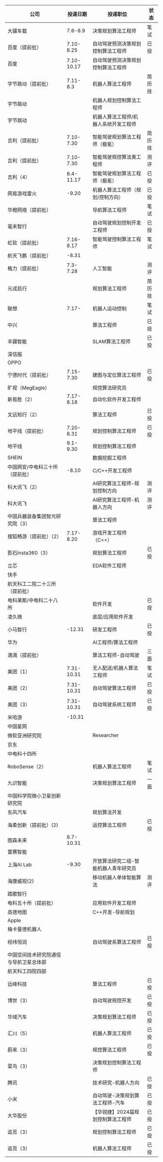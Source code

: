 | 公司                                   | 投递日期   | 投递职位                              | 状态   |
| -------------------------------------- | ---------- | ------------------------------------- | ------ |
| 大疆车载                               | 7.6-8.9    | 决策规划算法工程师                    | 笔试   |
| 百度（提前批）                         | 7.10-8.25  | 自动驾驶预测决策规划控制算法工程师    | 已投   |
| 百度                                   | 7.10-10.17 | 自动驾驶预测决策规划控制算法工程师    |        |
| 字节跳动（提前批）                     | 7.11-8.3   | 机器人算法工程师                      | 简历挂 |
| 字节跳动                               |            | 机器人规划控制算法工程师              |        |
| 字节跳动                               |            | 机器人算法工程师/机器人系统开发工程师 |        |
| 吉利（提前批）                         | 7.10-7.30  | 智能驾驶规划算法工程师（极氪）        | 简历挂 |
| 吉利（提前批）                         | 7.10-7.30  | 智能驾驶规控算法类工程师              | 测评   |
| 吉利（4）                              | 8.4-11.17  | 智能驾驶规划算法工程师（极氪）        | 已投   |
| 网易游戏雷火                           | -9.20      | 机器人算法工程师（规划/控制方向）     | 已投   |
| 华橙网络（提前批）                     |            | 导航算法工程师                        | 笔试   |
| 毫末智行                               |            | 自动驾驶规划控制开发工程师            | 已投   |
| 虹软（提前批）                         | 7.16-8.17  | 智能驾驶控制算法工程师                | 笔试   |
| 航天飞鹏（提前批）                     | -8.31      |                                       |        |
| 格力（提前批）                         | 7.3-7.28   | 人工智能                              | 测评   |
| 元戎启行                               |            | 规划算法工程师                        | 简历挂 |
| 联想                                   | 7.17-      | 机器人运动控制                        | 笔试   |
| 中兴                                   |            | 算法工程师                            | 已投   |
| 丰疆智能                               |            | SLAM算法工程师                        | 已投   |
| 深信服                                 |            |                                       |        |
| OPPO                                   |            |                                       |        |
| 宁德时代（提前批）                     | 7.15-7.30  | 建图与定位算法工程师                  | 已投   |
| 旷视（MegEagle）                       |            | 规控算法研究员                        |        |
| 新易胜（2）                            | 7.17-8.18  | 自动化软件开发工程师                  |        |
| 文远知行（2）                          |            | 算法工程师                            | 已投   |
| 地平线（提前批）                       | 7.20-8.31  | 规划控制算法工程师                    | 已投   |
| 地平线                                 | 9.1-9.30   | 规划控制算法工程师                    |        |
| SHEIN                                  |            | 数据挖掘工程师                        |        |
| 中国网安/中电科三十所（提前批）        | -8.10      | C/C++开发工程师                       |        |
| 科大讯飞（2）                          |            | AI研究算法工程师-规划控制方向         | 测评   |
| 科大讯飞                               |            | AI研究算法工程师-机器人方向           | 测评   |
| 中国兵器装备集团智元研究院（3）        |            | 算法工程师                            |        |
| 搜狐畅游（提前批）（2）                | 7.17-8.20  | 游戏开发工程师（C++）                 |        |
| 影石Insta360（3）                      |            | 规划算法工程师                        | 已投   |
| 立芯                                   |            | EDA软件工程师                         |        |
| 快手                                   |            |                                       |        |
| 航天科工二院二十三所（提前批）         |            |                                       |        |
| 电科莱斯/中电科二十八所                |            | 软件开发                              | 已投   |
| 凌久微                                 |            | 底层/应用软件开发                     |        |
| 小马智行                               | -12.31     | 研发工程师                            | 已投   |
| 华为                                   |            | AI工程师/算法工程师                   |        |
| 滴滴（提前批）                         |            | 算法工程师-自动驾驶                   | 三面   |
| 美团（1）                              | 7.31-10.31 | 无人配送/机器人算法工程师             | 笔试   |
| 美团（2）                              | 7.31-10.31 | 自动驾驶算法工程师                    | 已投   |
| 美团（3）                              | 7.31-10.31 | 自动驾驶系统工程师                    | 已投   |
| 米哈游                                 | -10.31     |                                       |        |
| 中国星网                               |            |                                       |        |
| 微软亚洲研究院                         |            | Researcher                            |        |
| 京东                                   |            |                                       |        |
| 中电科十四所                           |            |                                       |        |
| RoboSense（2）                         |            | 机器人算法工程师                      | 笔试   |
| 九识智能                               |            | 决策规划算法工程师                    | 一面   |
| 中国科学院微小卫星创新研究院           |            |                                       |        |
| 东风汽车                               |            | 规划算法开发                          |        |
| 海柔创新（提前批）(2)                  |            | 运控算法工程师                        | 已投   |
| 图森未来                               | 8.7-10.31  |                                       |        |
| 雷赛智能                               |            |                                       |        |
| 上海AI Lab                             | -9.30      | 开放算法研究二组-智能机器人青年研究员 |        |
| 海康威视(2)                            |            | 移动机器人单体智能算法                | 测评   |
| 踏歌智行                               |            |                                       |        |
| 电科五十所（提前批）                   |            | 应用软件开发工程师                    |        |
| 高德地图                               |            | C++开发-导航规划                      |        |
| Apple                                  |            |                                       |        |
| 梅卡曼德机器人                         |            |                                       |        |
| 经纬恒润                               |            | 自动驾驶系算法工程师                  | 已投   |
| 中国空间技术研究院通信与导航卫星总体部 |            |                                       |        |
| 航天科工四院四部                       |            |                                       |        |
| 远峰科技                               |            | 算法工程师                            | 已投   |
| 博世（3）                              |            | 自动驾驶规控开发                      | 已投   |
| 华域汽车                               |            | 决策规划算法工程师                    | 已投   |
| 汇川（5）                              |            | 机器人算法工程师                      | 已投   |
| 蔚来（3）                              |            | 规控算法工程师                        | 已投   |
| 菜鸟（3）                              |            | 决策规划控制算法工程师                |        |
| 腾讯                                   |            | 技术研究-机器人方向                   | 已投   |
| 小米                                   |            | 自动驾驶-决策规划算法工程师-汽车      | 已投   |
| 大华股份                               |            | 【华锐捷】2024届规划控制算法工程师    | 已投   |
| 追觅（3）                              |            | 规划控制算法工程师                    | 已投   |
| 追觅（3）                              |            | 机器人算法工程师                      | 已投       |
